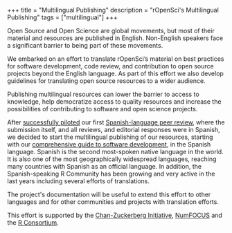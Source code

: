 +++
title = "Multilingual Publishing"
description = "rOpenSci's Multilingual Publishing"
tags = ["multilingual"]
+++

Open Source and Open Science are global movements, but most of their material and resources are published in English. Non-English speakers face a significant barrier to being part of these movements. 

We embarked on an effort to translate rOpenSci’s material on best practices for software development, code review, and contribution to open source projects beyond the English language. As part of this effort we also develop guidelines for translating open source resources to a wider audience.

Publishing multilingual resources can lower the barrier to access to knowledge, help democratize access to quality resources and increase the possibilities of contributing to software and open science projects. 

After [successfully piloted](/blog/2021/07/27/censo2017/) our first [Spanish-language peer review](/commcalls/2019-06-28/), where the submission itself, and all reviews, and editorial responses were in Spanish, we decided to start the multilingual publishing of our resources, starting with our [comprehensive guide to software development](https://devguide.ropensci.org/), in the Spanish language. Spanish is the second most-spoken native language in the world. It is also one of the most geographically widespread languages, reaching many countries with Spanish as an official language. In addition, the Spanish-speaking R Community has been growing and very active in the last years including several efforts of translations.

The project's documentation will be useful to extend this effort to other languages and for other communities and projects with translation efforts.

This effort is supported by the [Chan-Zuckerberg Initiative](/blog/2021/12/20/inclusive-leadership-program/), [NumFOCUS](https://numfocus.org/) and the [R Consortium](https://www.r-consortium.org/).
